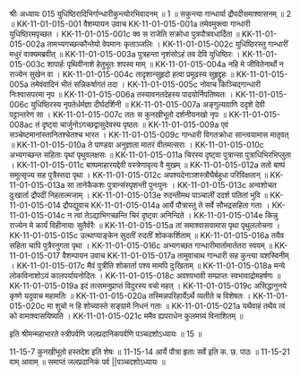 श्रीः
अध्यायः 015
युधिष्ठिरादिभिर्गान्धारीकुन्त्योरभिवादनम् ॥ 1 ॥ सकुन्त्या गान्धार्या द्रौपदीसमाश्वासनम् ॥ 2 ॥
KK-11-01-015-001	वैशम्पायन उवाच 
KK-11-01-015-001a	तमेवमुक्त्वा गान्धारी युधिष्ठिरमपृच्छत ।
KK-11-01-015-001c	क्व स राजेति सक्रोधा पुत्रपौत्रवधार्दिता ॥
KK-11-01-015-002a	तामभ्यगच्छत्कौन्तेयो वेपमानः कृताञ्जलिः ।
KK-11-01-015-002c	युधिष्ठिरस्तु गान्धारीं मधुरं वाक्यमब्रवीत् ॥
KK-11-01-015-003a	पुत्रहन्ता नृशंसोऽहं तव देवि युधिष्ठिरः ।
KK-11-01-015-003c	शापार्हः पृथिवीनाशे हेतुभूतः शपस्व माम् ॥
KK-11-01-015-004a	नहि मे जीवितेनार्थो न राज्येन सुखेन वा ।
KK-11-01-015-004c	तादृशान्सुहृदो हत्वा प्रमूढस्य सुहृद्द्रुहः ॥
KK-11-01-015-005a	तमेवंवादिनं भीतं सन्निकर्षागतं तदा ।
KK-11-01-015-005c	नोवाच किञ्चिद्गान्धारी निःश्वासपरमा नृप ॥
KK-11-01-015-006a	तस्यावनतदेहस्य पादयोर्निपतिष्यतः ।
KK-11-01-015-006c	युधिष्ठिरस्य नृपतेर्धर्मज्ञा दीर्घदर्शिनी ॥
KK-11-01-015-007a	अङ्गुल्यग्राणि ददृशे देवी पट्टान्तरेण सा ।
KK-11-01-015-007c	ततः स कुनखीभूतो दर्शनीयनखो नृपः ॥
KK-11-01-015-008ac	तं दृष्ट्वा चार्जुनोऽगच्छद्वासुदेवस्य पृष्ठतः ॥
KK-11-01-015-009a	एवं सञ्चेष्टमानांस्तानितश्चेतश्च भारत ।
KK-11-01-015-009c	गान्धारी विगतक्रोधा सान्त्वयामास मातृवत् ॥
KK-11-01-015-010a	ते पाण्डवा अनुज्ञाता मातरं वीतमत्सराः ।
KK-11-01-015-010c	अभ्यगच्छन्त सहिताः पृथां पृथुवलक्षसः ॥
KK-11-01-015-011a	चिरस्य दृष्ट्वा पुत्रान्सा पुत्राधिभिरभिप्लुता ।
KK-11-01-015-011c	बाष्पमाहारयद्देवी वस्त्रेणावृत्य वै मुखम् ॥
KK-11-01-015-012a	ततो बाष्पं समुत्सृज्य सह पुत्रैस्तदा पृथा ।
KK-11-01-015-012c	अपश्यदेनाञ्शस्त्रौघैर्बहुधा परिविक्षतान् ॥
KK-11-01-015-013a	सा तानेकैकशः पुत्रान्संस्पृशन्ती पुनःपुनः ।
KK-11-01-015-013c	अन्वशोचत दुःखार्ता द्रौपदीं निहतात्मजाम् ।
KK-11-01-015-013e	रुदन्तीमथ पाञ्चालीं ददर्श पतितां भुवि ॥
KK-11-01-015-014	द्रौपद्युवाच 
KK-11-01-015-014a	आर्ये पौत्रास्तु ते सर्वे सौभद्रसहिता गताः ।
KK-11-01-015-014c	न त्वां तेऽद्याभिगच्छन्ति चिरं दृष्ट्वा अनिन्दिते ।
KK-11-01-015-014e	किन्नु राज्येन मे कार्यं विहीनायाः सुतैर्वरैः ॥
KK-11-01-015-015a	तां समाश्वासयामास पृथा पृथुललोचना ।
KK-11-01-015-015c	उत्थाप्याङ्केन सुदतीं रुदतीं शोककर्शिताम् ॥
KK-11-01-015-016a	तयैव सहिता चापि पुत्रैरनुगता पृथा ।
KK-11-01-015-016c	अभ्यगच्छत गान्धारीमार्तामार्ततरा स्वयम् ॥
KK-11-01-015-017	वैशम्पायन उवाच 
KK-11-01-015-017a	तामुवाचाथ गान्धारी सह कुन्त्या यशस्विनीम् ।
KK-11-01-015-017c	मैवं पुत्रीति शोकार्ता पश्य मामपि दुःखिताम् ॥
KK-11-01-015-018a	मन्ये लोकविनाशोऽयं कालपर्यायनोदितः ।
KK-11-01-015-018c	अवश्यभावी सम्प्राप्तः स्वभावाद्रोमहर्षणः ॥
KK-11-01-015-019a	इदं तत्समनुप्राप्तं विदुरस्य वचो महत् ।
KK-11-01-015-019c	असिद्धानुनये कृष्णे यदुवाच महामतिः ॥
KK-11-01-015-020a	तस्मिन्नपरिहार्येऽर्थे व्यतीते च विशेषतः ।
KK-11-01-015-020c	मा शुचो न हि शोच्यास्ते सङ्ग्रामे निधनं गताः ॥
KK-11-01-015-021a	यथैवाहं तथैव त्वं को वामाश्वासयिष्यति ।
KK-11-01-015-021c	ममैव ह्यपराधेन कुलमग्र्यं विनाशितम् ॥ 

इति श्रीमन्महाभारते स्त्रीपर्वणि जलप्रदानिकपर्वणि पञ्चदशोऽध्यायः ॥ 15 ॥

11-15-7 कुनखीभूतो हस्तदेश इति शेषः ॥ 11-15-14 आर्ये पौत्रा हृताः सर्वे इति क. छ. पाठः ॥ 11-15-21 वाम् आवाम् ॥ समाप्तं जलप्रदानिकं पर्व ||पञ्चदशोऽध्यायः ॥

